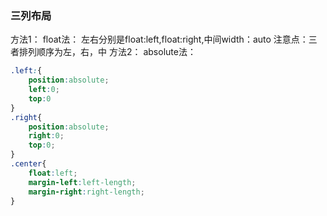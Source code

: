 ### 三列布局

方法1：
float法：
左右分别是float:left,float:right,中间width：auto
注意点：三者排列顺序为左，右，中
方法2：
absolute法：
```css
.left:{
    position:absolute;
    left:0;
    top:0
}
.right{
    position:absolute;
    right:0;
    top:0;
}
.center{
    float:left;
    margin-left:left-length;
    margin-right:right-length;
}
```
